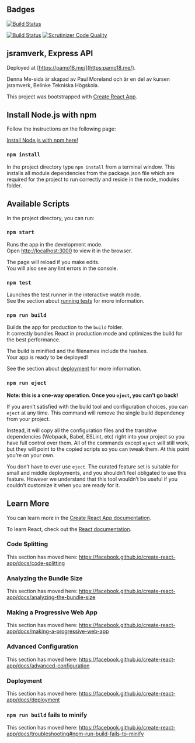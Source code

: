 ## Badges

[![Build Status](https://travis-ci.org/pamo18/pamo18.me.svg?branch=master)](https://travis-ci.org/pamo18/pamo18.me)



[![Build Status](https://scrutinizer-ci.com/g/pamo18/pamo18.me/badges/build.png?b=master)](https://scrutinizer-ci.com/g/pamo18/pamo18.me/build-status/master)
[![Scrutinizer Code Quality](https://scrutinizer-ci.com/g/pamo18/pamo18.me/badges/quality-score.png?b=master)](https://scrutinizer-ci.com/g/pamo18/pamo18.me/?branch=master)

## jsramverk, Express API

Deployed at [https://pamo18.me/](https:pamo18.me/).

Denna Me-sida är skapad av Paul Moreland och är en del av kursen jsramverk, Belinke Tekniska Högskola.

This project was bootstrapped with [Create React App](https://github.com/facebook/create-react-app).

## Install Node.js with npm

Follow the instructions on the following page:

[Install Node.js with npm here!](https://nodejs.org/en/download/)

### `npm install`

In the project directory type `npm install` from a terminal window.  This installs all module dependencies from the package.json file which are required for the project to run correctly and reside in the node_modules folder.


## Available Scripts

In the project directory, you can run:

### `npm start`

Runs the app in the development mode.<br>
Open [http://localhost:3000](http://localhost:3000) to view it in the browser.

The page will reload if you make edits.<br>
You will also see any lint errors in the console.

### `npm test`

Launches the test runner in the interactive watch mode.<br>
See the section about [running tests](https://facebook.github.io/create-react-app/docs/running-tests) for more information.

### `npm run build`

Builds the app for production to the `build` folder.<br>
It correctly bundles React in production mode and optimizes the build for the best performance.

The build is minified and the filenames include the hashes.<br>
Your app is ready to be deployed!

See the section about [deployment](https://facebook.github.io/create-react-app/docs/deployment) for more information.

### `npm run eject`

**Note: this is a one-way operation. Once you `eject`, you can’t go back!**

If you aren’t satisfied with the build tool and configuration choices, you can `eject` at any time. This command will remove the single build dependency from your project.

Instead, it will copy all the configuration files and the transitive dependencies (Webpack, Babel, ESLint, etc) right into your project so you have full control over them. All of the commands except `eject` will still work, but they will point to the copied scripts so you can tweak them. At this point you’re on your own.

You don’t have to ever use `eject`. The curated feature set is suitable for small and middle deployments, and you shouldn’t feel obligated to use this feature. However we understand that this tool wouldn’t be useful if you couldn’t customize it when you are ready for it.

## Learn More

You can learn more in the [Create React App documentation](https://facebook.github.io/create-react-app/docs/getting-started).

To learn React, check out the [React documentation](https://reactjs.org/).

### Code Splitting

This section has moved here: https://facebook.github.io/create-react-app/docs/code-splitting

### Analyzing the Bundle Size

This section has moved here: https://facebook.github.io/create-react-app/docs/analyzing-the-bundle-size

### Making a Progressive Web App

This section has moved here: https://facebook.github.io/create-react-app/docs/making-a-progressive-web-app

### Advanced Configuration

This section has moved here: https://facebook.github.io/create-react-app/docs/advanced-configuration

### Deployment

This section has moved here: https://facebook.github.io/create-react-app/docs/deployment

### `npm run build` fails to minify

This section has moved here: https://facebook.github.io/create-react-app/docs/troubleshooting#npm-run-build-fails-to-minify
